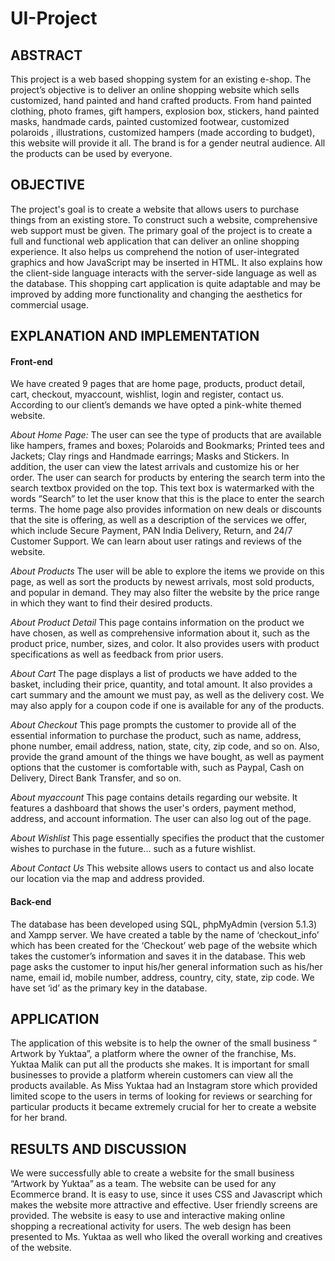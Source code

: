 # UI-Project

## ABSTRACT
This project is a web based shopping system for an existing e-shop. The project’s objective is to deliver an online shopping website which sells customized, hand painted and hand crafted products.
From hand painted clothing, photo frames, gift hampers, explosion box, stickers, hand painted masks, handmade cards, painted customized footwear, customized polaroids , illustrations, customized hampers (made according to budget), this website will provide it all. The brand is for a gender neutral audience. All the products can be used by everyone.

## OBJECTIVE
The project's goal is to create a website that allows users to purchase things from an existing store. To construct such a website, comprehensive web support must be given. The primary goal of the project is to create a full and functional web application that can deliver an online shopping experience.
It also helps us comprehend the notion of user-integrated graphics and how JavaScript may be inserted in HTML. It also explains how the client-side language interacts with the server-side language as well as the database. This shopping cart application is quite adaptable and may be improved by adding more functionality and changing the aesthetics for commercial usage.

## EXPLANATION AND IMPLEMENTATION
#### Front-end
We have created 9 pages that are home page, products, product detail, cart, checkout, myaccount, wishlist, login and register, contact us. According to our client’s demands we have opted a pink-white themed website.

*About Home Page:*
The user can see the type of products that are available like hampers, frames and boxes; Polaroids and Bookmarks; Printed tees and Jackets; Clay rings and Handmade earrings; Masks and Stickers. In addition, the user can view the latest arrivals and customize his or her order. The user can search for products by entering the search term into the search textbox provided on the top. This text box is watermarked with the words “Search” to let the user know that this is the place to enter the search terms.
The home page also provides information on new deals or discounts that the site is offering, as well as a description of the services we offer, which include Secure Payment, PAN India Delivery, Return, and 24/7 Customer Support. We can learn about user ratings and reviews of the website.

*About Products*
The user will be able to explore the items we provide on this page, as well as sort the products by newest arrivals, most sold products, and popular in demand. They may also filter the website by the price range in which they want to find their desired products.

*About Product Detail*
This page contains information on the product we have chosen, as well as comprehensive information about it, such as the product price, number, sizes, and color. It also provides users with product specifications as well as feedback from prior users.

*About Cart*
The page displays a list of products we have added to the basket, including their price, quantity, and total amount. It also provides a cart summary and the amount we must pay, as well as the delivery cost. We may also apply for a coupon code if one is available for any of the products.

*About Checkout*
This page prompts the customer to provide all of the essential information to purchase the product, such as name, address, phone number, email address, nation, state, city, zip code, and so on. Also, provide the grand amount of the things we have bought, as well as payment options that the customer is comfortable with, such as Paypal, Cash on Delivery, Direct Bank Transfer, and so on.

*About myaccount*
This page contains details regarding our website. It features a dashboard that shows the user's orders, payment method, address, and account information. The user can also log out of the page.

*About Wishlist*
This page essentially specifies the product that the customer wishes to purchase in the future... such as a future wishlist.

*About Contact Us*
This website allows users to contact us and also locate our location via the map and address provided.

#### Back-end
The database has been developed using SQL, phpMyAdmin (version 5.1.3) and Xampp server. We have created a table by the name of ‘checkout_info’ which has been created for the ‘Checkout’ web page of the website which takes the customer’s information and saves it in the database. This web page asks the customer to input his/her general information such as his/her name, email id, mobile number, address, country, city, state, zip code. We have set ‘id’ as the primary key in the database.

## APPLICATION
The application of this website is to help the owner of the small business “ Artwork by Yuktaa”, a platform where the owner of the franchise, Ms. Yuktaa Malik can put all the products she makes. 
It is important for small businesses to provide a platform wherein customers can view all the products available. As Miss Yuktaa had an Instagram store which provided limited scope to the users in terms of looking for reviews or searching for particular products it became extremely crucial for her to create a website for her brand.

## RESULTS AND DISCUSSION

We were successfully able to create a website for the small business “Artwork by Yuktaa”  as a team. The website can be used for any Ecommerce brand. It is easy to use, since it uses CSS and Javascript which makes the website more attractive and effective. User friendly screens are provided. The website is easy to use and interactive making online shopping a recreational activity for users. The web design has been presented to Ms. Yuktaa as well who liked the overall working and creatives of the website.
